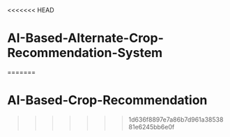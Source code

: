 <<<<<<< HEAD
# AI-Based-Alternate-Crop-Recommendation-System
=======
# AI-Based-Crop-Recommendation
>>>>>>> 1d636f8897e7a86b7d961a3853881e6245bb6e0f
